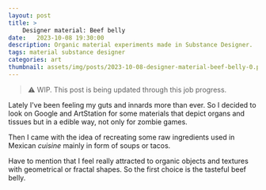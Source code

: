 ```yaml
---
layout: post
title: >
    Designer material: Beef belly
date:   2023-10-08 19:30:00
description: Organic material experiments made in Substance Designer.
tags: material substance designer
categories: art
thumbnail: assets/img/posts/2023-10-08-designer-material-beef-belly-0.png
---
```


> :warning:	
> WIP. This post is being updated through this job progress.

Lately I've been feeling my guts and innards more than ever. So I decided to look on Google and ArtStation for some materials that depict organs and tissues but in a edible way, not only for zombie games.

Then I came with the idea of recreating some raw ingredients used in Mexican *cuisine* mainly in form of soups or tacos.

Have to mention that I feel really attracted to organic objects and textures with geometrical or fractal shapes. So the first choice is the tasteful beef belly.
